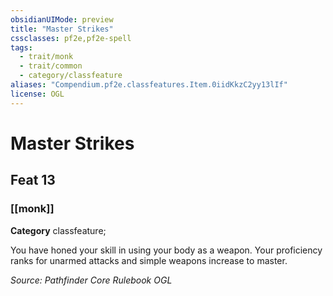 ```yaml
---
obsidianUIMode: preview
title: "Master Strikes"
cssclasses: pf2e,pf2e-spell
tags:
  - trait/monk
  - trait/common
  - category/classfeature
aliases: "Compendium.pf2e.classfeatures.Item.0iidKkzC2yy13lIf"
license: OGL
---
```

# Master Strikes
## Feat 13
### [[monk]]

**Category** classfeature; 




You have honed your skill in using your body as a weapon. Your proficiency ranks for unarmed attacks and simple weapons increase to master.

*Source: Pathfinder Core Rulebook*
*OGL*